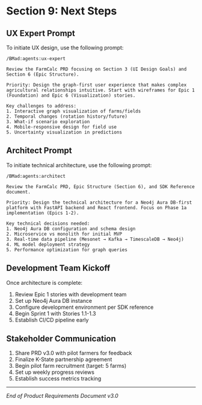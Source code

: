 # Section 9: Next Steps

## UX Expert Prompt
To initiate UX design, use the following prompt:

```
/BMad:agents:ux-expert

Review the FarmCalc PRD focusing on Section 3 (UI Design Goals) and Section 6 (Epic Structure). 

Priority: Design the graph-first user experience that makes complex agricultural relationships intuitive. Start with wireframes for Epic 1 (Foundation) and Epic 6 (Visualization) stories.

Key challenges to address:
1. Interactive graph visualization of farms/fields
2. Temporal changes (rotation history/future)
3. What-if scenario exploration
4. Mobile-responsive design for field use
5. Uncertainty visualization in predictions
```

## Architect Prompt
To initiate technical architecture, use the following prompt:

```
/BMad:agents:architect

Review the FarmCalc PRD, Epic Structure (Section 6), and SDK Reference document.

Priority: Design the technical architecture for a Neo4j Aura DB-first platform with FastAPI backend and React frontend. Focus on Phase 1a implementation (Epics 1-2).

Key technical decisions needed:
1. Neo4j Aura DB configuration and schema design
2. Microservice vs monolith for initial MVP
3. Real-time data pipeline (Mesonet → Kafka → TimescaleDB → Neo4j)
4. ML model deployment strategy
5. Performance optimization for graph queries
```

## Development Team Kickoff
Once architecture is complete:
1. Review Epic 1 stories with development team
2. Set up Neo4j Aura DB instance
3. Configure development environment per SDK reference
4. Begin Sprint 1 with Stories 1.1-1.3
5. Establish CI/CD pipeline early

## Stakeholder Communication
1. Share PRD v3.0 with pilot farmers for feedback
2. Finalize K-State partnership agreement
3. Begin pilot farm recruitment (target: 5 farms)
4. Set up weekly progress reviews
5. Establish success metrics tracking

---

*End of Product Requirements Document v3.0*